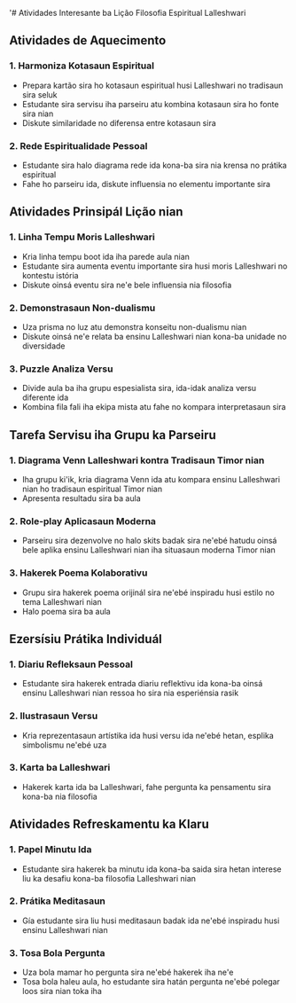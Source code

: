 '# Atividades Interesante ba Lição Filosofia Espiritual Lalleshwari

## Atividades de Aquecimento

### 1. Harmoniza Kotasaun Espiritual
- Prepara kartão sira ho kotasaun espiritual husi Lalleshwari no tradisaun sira seluk
- Estudante sira servisu iha parseiru atu kombina kotasaun sira ho fonte sira nian
- Diskute similaridade no diferensa entre kotasaun sira

### 2. Rede Espiritualidade Pessoal
- Estudante sira halo diagrama rede ida kona-ba sira nia krensa no prátika espiritual
- Fahe ho parseiru ida, diskute influensia no elementu importante sira

## Atividades Prinsipál Lição nian

### 1. Linha Tempu Moris Lalleshwari
- Kria linha tempu boot ida iha parede aula nian
- Estudante sira aumenta eventu importante sira husi moris Lalleshwari no kontestu istória
- Diskute oinsá eventu sira ne'e bele influensia nia filosofia

### 2. Demonstrasaun Non-dualismu
- Uza prisma no luz atu demonstra konseitu non-dualismu nian
- Diskute oinsá ne'e relata ba ensinu Lalleshwari nian kona-ba unidade no diversidade

### 3. Puzzle Analiza Versu
- Divide aula ba iha grupu espesialista sira, ida-idak analiza versu diferente ida
- Kombina fila fali iha ekipa mista atu fahe no kompara interpretasaun sira

## Tarefa Servisu iha Grupu ka Parseiru

### 1. Diagrama Venn Lalleshwari kontra Tradisaun Timor nian
- Iha grupu ki'ik, kria diagrama Venn ida atu kompara ensinu Lalleshwari nian ho tradisaun espiritual Timor nian
- Apresenta resultadu sira ba aula

### 2. Role-play Aplicasaun Moderna
- Parseiru sira dezenvolve no halo skits badak sira ne'ebé hatudu oinsá bele aplika ensinu Lalleshwari nian iha situasaun moderna Timor nian

### 3. Hakerek Poema Kolaborativu
- Grupu sira hakerek poema orijinál sira ne'ebé inspiradu husi estilo no tema Lalleshwari nian
- Halo poema sira ba aula

## Ezersísiu Prátika Individuál

### 1. Diariu Refleksaun Pessoal
- Estudante sira hakerek entrada diariu reflektivu ida kona-ba oinsá ensinu Lalleshwari nian ressoa ho sira nia esperiénsia rasik

### 2. Ilustrasaun Versu
- Kria reprezentasaun artístika ida husi versu ida ne'ebé hetan, esplika simbolismu ne'ebé uza

### 3. Karta ba Lalleshwari
- Hakerek karta ida ba Lalleshwari, fahe pergunta ka pensamentu sira kona-ba nia filosofia

## Atividades Refreskamentu ka Klaru

### 1. Papel Minutu Ida
- Estudante sira hakerek ba minutu ida kona-ba saida sira hetan interese liu ka desafiu kona-ba filosofia Lalleshwari nian

### 2. Prátika Meditasaun
- Gía estudante sira liu husi meditasaun badak ida ne'ebé inspiradu husi ensinu Lalleshwari nian

### 3. Tosa Bola Pergunta
- Uza bola mamar ho pergunta sira ne'ebé hakerek iha ne'e
- Tosa bola haleu aula, ho estudante sira hatán pergunta ne'ebé polegar loos sira nian toka iha